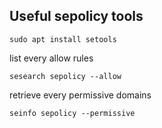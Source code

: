 ## Useful sepolicy tools

```sudo apt install setools```

list every allow rules

```sesearch sepolicy --allow```

retrieve every permissive domains

```seinfo sepolicy --permissive```
